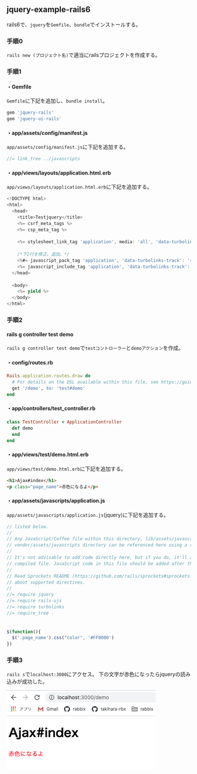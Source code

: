 ## jquery-example-rails6
rails6で、`jquery`を`Gemfile`、`bundle`でインストールする。

### 手順0

`rails new (プロジェクト名)`で適当にrailsプロジェクトを作成する。

### 手順1
#### ・Gemfile
`Gemfile`に下記を追加し、`bundle install`。
```ruby
gem 'jquery-rails'
gem 'jquery-ui-rails'
```

#### ・app/assets/config/manifest.js
`app/assets/config/manifest.js`に下記を追加する。
```js
//= link_tree ../javascripts
```

#### ・app/views/layouts/application.html.erb
`app/views/layouts/application.html.erb`に下記を追加する。
```js
<!DOCTYPE html>
<html>
  <head>
    <title>Testjquery</title>
    <%= csrf_meta_tags %>
    <%= csp_meta_tag %>

    <%= stylesheet_link_tag 'application', media: 'all', 'data-turbolinks-track': 'reload' %>

    /*下2行を修正、追加。*/
    <%#= javascript_pack_tag 'application', 'data-turbolinks-track': 'reload' %>
    <%= javascript_include_tag 'application', 'data-turbolinks-track': 'reload' %>
  </head>

  <body>
    <%= yield %>
  </body>
</html>
```


### 手順2
#### rails g controller test demo
`rails g controller test demo`で`testコントローラー`と`demoアクション`を作成。
#### ・config/routes.rb
```ruby
Rails.application.routes.draw do
  # For details on the DSL available within this file, see https://guides.rubyonrails.org/routing.html
  get '/demo', to: 'test#demo'
end
```

#### ・app/controllers/test_controller.rb
```ruby
class TestController < ApplicationController
  def demo
  end
end
```

#### ・app/views/test/demo.html.erb
`app/views/test/demo.html.erb`に下記を追加する。
```html
<h1>Ajax#index</h1>
<p class="page_name">赤色になるよ</p>
```


#### ・app/assets/javascripts/application.js
`app/assets/javascripts/application.js`(jquery)に下記を追加する。
```js
// listed below.
//
// Any JavaScript/Coffee file within this directory, lib/assets/javascripts, or any plugin's
// vendor/assets/javascripts directory can be referenced here using a relative path.
//
// It's not advisable to add code directly here, but if you do, it'll appear at the bottom of the
// compiled file. JavaScript code in this file should be added after the last require_* statement.
//
// Read Sprockets README (https://github.com/rails/sprockets#sprockets-directives) for details
// about supported directives.
//
//= require jquery
//= require rails-ujs
//= require turbolinks
//= require_tree .


$(function(){
  $('.page_name').css("color", '#FF0000')
})
```

### 手順3
`rails s`で`localhost:3000`にアクセス。
下の文字が赤色になったらjqueryの読み込みが成功した。

![img](https://github.com/takihara-rbx/jquery-example-rails6/blob/master/reference/readme_image.png)
